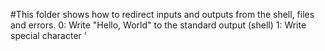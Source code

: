 #This folder shows how to redirect inputs and outputs from the shell, files and errors.
	0: Write "Hello, World" to the standard output (shell)
	1: Write special character '
